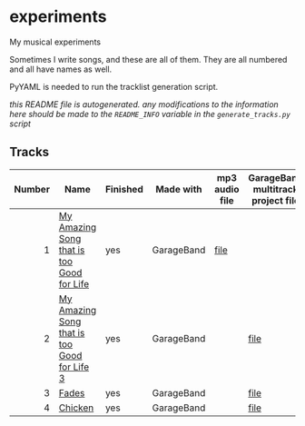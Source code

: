 
# experiments

My musical experiments

Sometimes I write songs, and these are all of them. They are all numbered and all have names as well.

PyYAML is needed to run the tracklist generation script.

*this README file is autogenerated. any modifications to the information here should be made to the `README_INFO` variable in the `generate_tracks.py` script*

## Tracks

|Number|Name|Finished|Made with|mp3 audio file|GarageBand multitrack project file|flac audio file|
|-:|-|-|-|-|-|-|
|1|[My Amazing Song that is too Good for Life](experiments/mastitgfl)|yes|GarageBand|[file](experiments/mastitgfl/files/mastitgfl.mp3)|||
|2|[My Amazing Song that is too Good for Life 3](experiments/mastitgfl3)|yes|GarageBand||[file](experiments/mastitgfl3/files/mastitgfl3.band)|[file](experiments/mastitgfl3/files/mastitgfl3.flac)|
|3|[Fades](experiments/fade)|yes|GarageBand||[file](experiments/fade/files/fade.band)|[file](experiments/fade/files/fade.flac)|
|4|[Chicken](experiments/chicken)|yes|GarageBand||[file](experiments/chicken/files/chicken.band)|[file](experiments/chicken/files/chicken.flac)|
